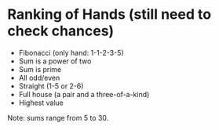 # Ranking of Hands (still need to check chances)

  - Fibonacci (only hand: 1-1-2-3-5)
  - Sum is a power of two
  - Sum is prime
  - All odd/even
  - Straight (1-5 or 2-6)
  - Full house (a pair and a three-of-a-kind)
  - Highest value

Note: sums range from 5 to 30.

